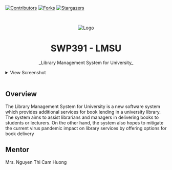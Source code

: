 [![Contributors][contributors-shield]][contributors-url]
[![Forks][forks-shield]][forks-url]
[![Stargazers][stars-shield]][stars-url]
<!-- PROJECT LOGO -->
<br />
<p align="center">
  <a href="https://github.com/ndungx/SWP391-LMSU">
    <img src="https://github.com/ndungx/SWP391-LMSU/blob/main/src/main/webapp/images/LIBRARY%20LOGO%20MINI.svg" alt="Logo" width="80" height="80">
  </a>

  <h1 align="center">SWP391 - LMSU</h1>

  <p align="center">
    _Library Management System for University_
    <br />
    <details><summary>View Screenshot</summary>
      <p>Login</p>
      <img src="/images/image008.gif">
      <p>Home</p>
      <img src="/images/image012.gif">
      <p>Book Catalog</p>
      <img src="/images/image014.gif">
      <p>Login</p>
      <img src="/images/image008.gif">
      <p>Book Details</p>
      <img src="/images/image016.gif">
      <p>Contact</p>
      <img src="/images/image028.gif">
      <p>Announcements</p>
      <img src="/images/image030.gif">
      <p> Check borrow requests</p>
      <img src="/images/image054.gif">
      <p>Permit Lend Renewal</p>
      <img src="/images/image056.gif">
      <p> And more ... </p>
    </details>
    <br />
  </p>
</p>
<h2>Overview</h2>
The Library Management System for University is a new software system which provides additional services for book lending in a university library. The system aims to assist librarians and managers in delivering books to students or lecturers. On the other hand, the system also hopes to mitigate the current virus pandemic impact on library services by offering options for book delivery
<h2>Mentor</h2>
Mrs. Nguyen Thi Cam Huong

<!-- MARKDOWN LINKS & IMAGES -->
<!-- https://www.markdownguide.org/basic-syntax/#reference-style-links -->
[contributors-shield]: https://img.shields.io/github/contributors/ndungx/SWP391-LMSU?style=for-the-badge
[contributors-url]: https://github.com/ndungx/SWP391-LMSU/graphs/contributors
[forks-shield]: https://img.shields.io/github/forks/ndungx/SWP391-LMSU?style=for-the-badge
[forks-url]: https://github.com/ndungx/SWP391-LMSU/network/members
[stars-shield]: https://img.shields.io/github/stars/ndungx/SWP391-LMSU?style=for-the-badge
[stars-url]: https://github.com/ndungx/SWP391-LMSU/stargazers
